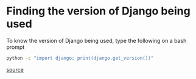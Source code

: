 # Finding the version of Django being used

To know the version of Django being used, type the following on a bash prompt

```bash
python -c "import django; print(django.get_version())"
```

[source](http://stackoverflow.com/questions/6468397/how-to-check-django-version)
